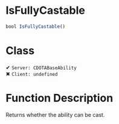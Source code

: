 # IsFullyCastable
```js
bool IsFullyCastable()
```
# Class
✔ `Server: CDOTABaseAbility`  
✖ `Client: undefined`  

# Function Description
Returns whether the ability can be cast.

